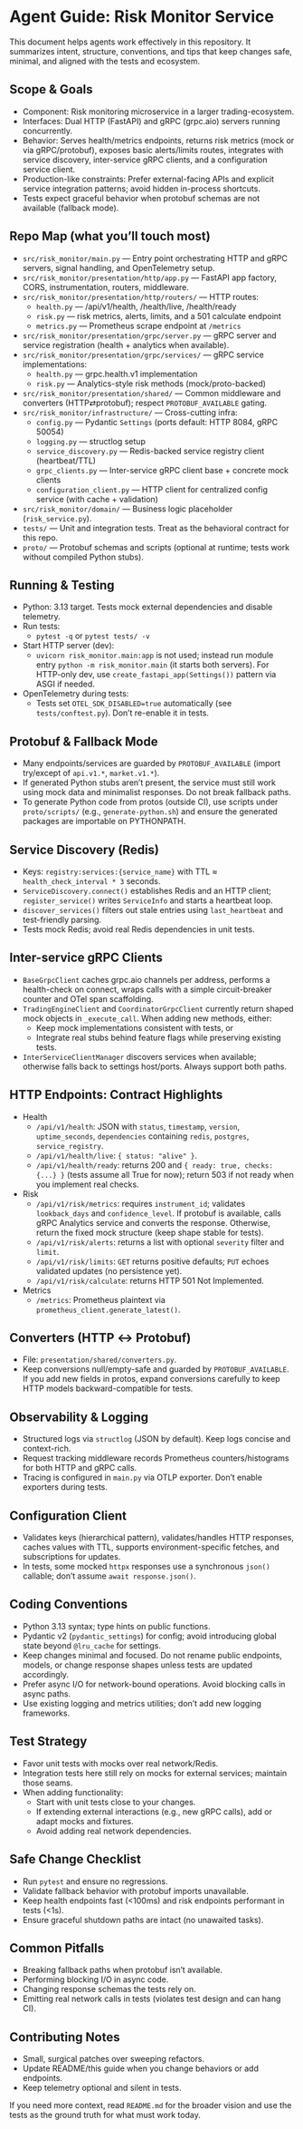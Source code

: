 # Agent Guide: Risk Monitor Service

This document helps agents work effectively in this repository. It summarizes intent, structure, conventions, and tips that keep changes safe, minimal, and aligned with the tests and ecosystem.

## Scope & Goals
- Component: Risk monitoring microservice in a larger trading-ecosystem.
- Interfaces: Dual HTTP (FastAPI) and gRPC (grpc.aio) servers running concurrently.
- Behavior: Serves health/metrics endpoints, returns risk metrics (mock or via gRPC/protobuf), exposes basic alerts/limits routes, integrates with service discovery, inter-service gRPC clients, and a configuration service client.
- Production-like constraints: Prefer external-facing APIs and explicit service integration patterns; avoid hidden in-process shortcuts.
- Tests expect graceful behavior when protobuf schemas are not available (fallback mode).

## Repo Map (what you’ll touch most)
- `src/risk_monitor/main.py` — Entry point orchestrating HTTP and gRPC servers, signal handling, and OpenTelemetry setup.
- `src/risk_monitor/presentation/http/app.py` — FastAPI app factory, CORS, instrumentation, routers, middleware.
- `src/risk_monitor/presentation/http/routers/` — HTTP routes:
  - `health.py` — /api/v1/health, /health/live, /health/ready
  - `risk.py` — risk metrics, alerts, limits, and a 501 calculate endpoint
  - `metrics.py` — Prometheus scrape endpoint at `/metrics`
- `src/risk_monitor/presentation/grpc/server.py` — gRPC server and service registration (health + analytics when available).
- `src/risk_monitor/presentation/grpc/services/` — gRPC service implementations:
  - `health.py` — grpc.health.v1 implementation
  - `risk.py` — Analytics-style risk methods (mock/proto-backed)
- `src/risk_monitor/presentation/shared/` — Common middleware and converters (HTTP⇄protobuf); respect `PROTOBUF_AVAILABLE` gating.
- `src/risk_monitor/infrastructure/` — Cross-cutting infra:
  - `config.py` — Pydantic `Settings` (ports default: HTTP 8084, gRPC 50054)
  - `logging.py` — structlog setup
  - `service_discovery.py` — Redis-backed service registry client (heartbeat/TTL)
  - `grpc_clients.py` — Inter-service gRPC client base + concrete mock clients
  - `configuration_client.py` — HTTP client for centralized config service (with cache + validation)
- `src/risk_monitor/domain/` — Business logic placeholder (`risk_service.py`).
- `tests/` — Unit and integration tests. Treat as the behavioral contract for this repo.
- `proto/` — Protobuf schemas and scripts (optional at runtime; tests work without compiled Python stubs).

## Running & Testing
- Python: 3.13 target. Tests mock external dependencies and disable telemetry.
- Run tests:
  - `pytest -q` or `pytest tests/ -v`
- Start HTTP server (dev):
  - `uvicorn risk_monitor.main:app` is not used; instead run module entry `python -m risk_monitor.main` (it starts both servers). For HTTP-only dev, use `create_fastapi_app(Settings())` pattern via ASGI if needed.
- OpenTelemetry during tests:
  - Tests set `OTEL_SDK_DISABLED=true` automatically (see `tests/conftest.py`). Don’t re-enable it in tests.

## Protobuf & Fallback Mode
- Many endpoints/services are guarded by `PROTOBUF_AVAILABLE` (import try/except of `api.v1.*`, `market.v1.*`).
- If generated Python stubs aren’t present, the service must still work using mock data and minimalist responses. Do not break fallback paths.
- To generate Python code from protos (outside CI), use scripts under `proto/scripts/` (e.g., `generate-python.sh`) and ensure the generated packages are importable on PYTHONPATH.

## Service Discovery (Redis)
- Keys: `registry:services:{service_name}` with TTL ≈ `health_check_interval * 3` seconds.
- `ServiceDiscovery.connect()` establishes Redis and an HTTP client; `register_service()` writes `ServiceInfo` and starts a heartbeat loop.
- `discover_services()` filters out stale entries using `last_heartbeat` and test-friendly parsing.
- Tests mock Redis; avoid real Redis dependencies in unit tests.

## Inter-service gRPC Clients
- `BaseGrpcClient` caches grpc.aio channels per address, performs a health-check on connect, wraps calls with a simple circuit-breaker counter and OTel span scaffolding.
- `TradingEngineClient` and `CoordinatorGrpcClient` currently return shaped mock objects in `_execute_call`. When adding new methods, either:
  - Keep mock implementations consistent with tests, or
  - Integrate real stubs behind feature flags while preserving existing tests.
- `InterServiceClientManager` discovers services when available; otherwise falls back to settings host/ports. Always support both paths.

## HTTP Endpoints: Contract Highlights
- Health
  - `/api/v1/health`: JSON with `status`, `timestamp`, `version`, `uptime_seconds`, `dependencies` containing `redis`, `postgres`, `service_registry`.
  - `/api/v1/health/live`: `{ status: "alive" }`.
  - `/api/v1/health/ready`: returns 200 and `{ ready: true, checks: {...} }` (tests assume all True for now); return 503 if not ready when you implement real checks.
- Risk
  - `/api/v1/risk/metrics`: requires `instrument_id`; validates `lookback_days` and `confidence_level`. If protobuf is available, calls gRPC Analytics service and converts the response. Otherwise, return the fixed mock structure (keep shape stable for tests).
  - `/api/v1/risk/alerts`: returns a list with optional `severity` filter and `limit`.
  - `/api/v1/risk/limits`: `GET` returns positive defaults; `PUT` echoes validated updates (no persistence yet).
  - `/api/v1/risk/calculate`: returns HTTP 501 Not Implemented.
- Metrics
  - `/metrics`: Prometheus plaintext via `prometheus_client.generate_latest()`.

## Converters (HTTP ↔ Protobuf)
- File: `presentation/shared/converters.py`.
- Keep conversions null/empty-safe and guarded by `PROTOBUF_AVAILABLE`. If you add new fields in protos, expand conversions carefully to keep HTTP models backward-compatible for tests.

## Observability & Logging
- Structured logs via `structlog` (JSON by default). Keep logs concise and context-rich.
- Request tracking middleware records Prometheus counters/histograms for both HTTP and gRPC calls.
- Tracing is configured in `main.py` via OTLP exporter. Don’t enable exporters during tests.

## Configuration Client
- Validates keys (hierarchical pattern), validates/handles HTTP responses, caches values with TTL, supports environment-specific fetches, and subscriptions for updates.
- In tests, some mocked `httpx` responses use a synchronous `json()` callable; don’t assume `await response.json()`.

## Coding Conventions
- Python 3.13 syntax; type hints on public functions.
- Pydantic v2 (`pydantic_settings`) for config; avoid introducing global state beyond `@lru_cache` for settings.
- Keep changes minimal and focused. Do not rename public endpoints, models, or change response shapes unless tests are updated accordingly.
- Prefer async I/O for network-bound operations. Avoid blocking calls in async paths.
- Use existing logging and metrics utilities; don’t add new logging frameworks.

## Test Strategy
- Favor unit tests with mocks over real network/Redis.
- Integration tests here still rely on mocks for external services; maintain those seams.
- When adding functionality:
  - Start with unit tests close to your changes.
  - If extending external interactions (e.g., new gRPC calls), add or adapt mocks and fixtures.
  - Avoid adding real network dependencies.

## Safe Change Checklist
- Run `pytest` and ensure no regressions.
- Validate fallback behavior with protobuf imports unavailable.
- Keep health endpoints fast (<100ms) and risk endpoints performant in tests (<1s).
- Ensure graceful shutdown paths are intact (no unawaited tasks).

## Common Pitfalls
- Breaking fallback paths when protobuf isn’t available.
- Performing blocking I/O in async code.
- Changing response schemas the tests rely on.
- Emitting real network calls in tests (violates test design and can hang CI).

## Contributing Notes
- Small, surgical patches over sweeping refactors.
- Update README/this guide when you change behaviors or add endpoints.
- Keep telemetry optional and silent in tests.

If you need more context, read `README.md` for the broader vision and use the tests as the ground truth for what must work today.

